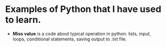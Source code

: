 # Examples of Python that I have used to learn.
- <b>Miss value</b> is a code about typical operation in python: lists, input, loops, conditional statements, saving output to .txt file.
